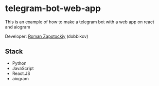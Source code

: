 # telegram-bot-web-app
This is an example of how to make a telegram bot with a web app on react and aiogram 

Developer: [Roman Zapotockiy](https://dobbikov.com) (dobbikov)

## Stack
- Python
- JavaScript
- React.JS
- aiogram
